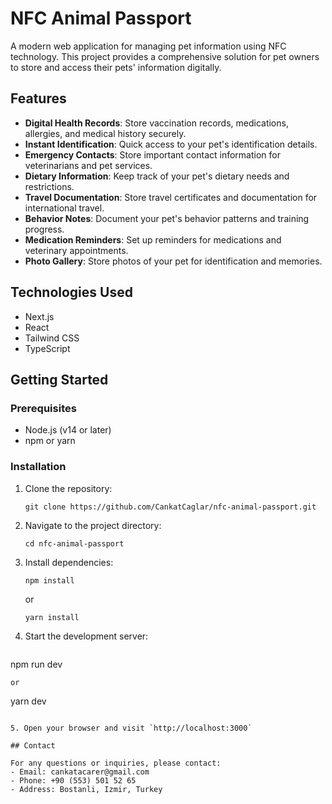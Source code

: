 # NFC Animal Passport

A modern web application for managing pet information using NFC technology. This project provides a comprehensive solution for pet owners to store and access their pets' information digitally.

## Features

- **Digital Health Records**: Store vaccination records, medications, allergies, and medical history securely.
- **Instant Identification**: Quick access to your pet's identification details.
- **Emergency Contacts**: Store important contact information for veterinarians and pet services.
- **Dietary Information**: Keep track of your pet's dietary needs and restrictions.
- **Travel Documentation**: Store travel certificates and documentation for international travel.
- **Behavior Notes**: Document your pet's behavior patterns and training progress.
- **Medication Reminders**: Set up reminders for medications and veterinary appointments.
- **Photo Gallery**: Store photos of your pet for identification and memories.

## Technologies Used

- Next.js
- React
- Tailwind CSS
- TypeScript

## Getting Started

### Prerequisites

- Node.js (v14 or later)
- npm or yarn

### Installation

1. Clone the repository:
   ```
   git clone https://github.com/CankatCaglar/nfc-animal-passport.git
   ```

2. Navigate to the project directory:
   ```
   cd nfc-animal-passport
   ```

3. Install dependencies:
   ```
   npm install
   ```
   or
   ```
   yarn install
   ```

4. Start the development server:
   ```
npm run dev
   ```
   or
   ```
yarn dev
   ```

5. Open your browser and visit `http://localhost:3000`

## Contact

For any questions or inquiries, please contact:
- Email: cankatacarer@gmail.com
- Phone: +90 (553) 501 52 65
- Address: Bostanli, Izmir, Turkey
